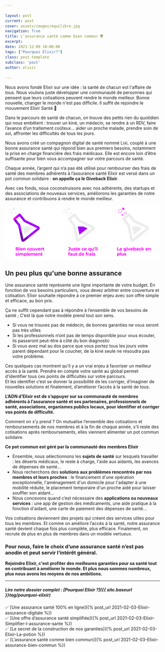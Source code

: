 ```yaml
---

layout: post
current: post
cover: assets/images/equilibre.jpg
navigation: True
title: L’assurance santé comme bien commun 🌍
excerpt:  
date: 2021-12-09 10:00:00
tags: ["Pourquoi Elixir?"]
class: post-template
subclass: 'post'
author: elixir

---
```


Nous avons fondé Elixir sur une idée : la santé de chacun est l'affaire de tous.
Nous voulons juste développer une communauté de personnes qui pensent que leurs cotisations peuvent rendre le monde meilleur.
Bonne nouvelle, changer le monde n'est pas difficile. Il suffit de rejoindre le mouvement Elixir Santé.🤜

Dans le parcours de santé de chacun, on trouve des petits rien du quotidien qui nous embêtent :  trouver un kiné, un médecin, se rendre à un RDV, faire l’avance d’un traitement coûteux... aider un proche malade, prendre soin de soi, affronter les difficultés de tous les jours. 

Nous avons créé un compagnon digital de santé nommé Lixi, couplé à une bonne assurance santé qui répond bien aux premiers besoins, notamment la prise en charge financière des frais médicaux. Elle est encore loin d’être suffisante pour bien vous accompagner sur votre parcours de santé.  

Chaque année, l’argent qui n’a pas été utilisé pour rembourser des frais de santé des membres adhérents à l’assurance santé Elixir est versé dans un pot commun solidaire : **on appelle ça le Giveback Elixir**. 

Avec ces fonds, nous coconstruisons avec nos adhérents, des startups et des associations de nouveaux services, améliorons les garanties de notre assurance et contribuons à rendre le monde meilleur.

![Giveback](/assets/images/Giveback.png)

## Un peu plus qu'une bonne assurance

Une assurance santé représente une ligne importante de votre budget. En fonction de vos besoins particuliers, vous devez arbitrer entre couverture et cotisation. Elixir souhaite répondre à ce premier enjeu avec son offre simple et efficace, au bon prix.


Ça ne suffit cependant pas à répondre à l’ensemble de vos besoins de santé ; C’est là que notre modèle prend tout son sens.  
-	Si vous ne trouvez pas de médecin, de bonnes garanties ne vous seront pas très utiles
-	Si les professionnels n’ont pas de temps disponible pour vous écouter, ils passeront peut-être à côté du bon diagnostic
-	Si vous avez mal au dos parce que vous portez tous les jours votre parent dépendant pour le coucher, de la kiné seule ne résoudra pas votre problème.  


Ces quelques cas montrent qu’il y a un vrai enjeu à favoriser un meilleur accès à la santé. Prendre en compte votre santé au global permet d’identifier tous ces points de difficultés sur votre parcours.   
Et les identifier c’est se donner la possibilité de les corriger, d’imaginer de nouvelles solutions et finalement, d’améliorer l’accès à la santé de tous.   


**L’ADN d’Elixir est de s’appuyer sur sa communauté de membres adhérents à l’assurance santé et ses partenaires, professionnels de santé, associations, organismes publics locaux, pour identifier et corriger vos points de difficulté.**


Comment on s’y prend ? On mutualise l’ensemble des cotisations et remboursements de nos membres et à la fin de chaque année, s’il reste des cotisations après remboursements, elles viennent alimenter un pot commun solidaire.

**Ce pot commun est géré par la communauté des membres Elixir**

- Ensemble, nous sélectionnons les **sujets de santé** sur lesquels travailler : les déserts médicaux, le reste à charge, l'aide aux aidants, les avances de dépenses de santé...
- Nous recherchons des **solutions aux problèmes rencontrés par nos membres et leurs proches** : le financement d'une opération exceptionnelle, l'aménagement d'un domicile pour l'adapter à une mobilité réduite, le placement temporaire d'un proche aidé pour laisser souffler son aidant...
- Nous concevons quand c’est nécessaire des **applications ou nouveaux services** : une app de gestion des médicaments, une aide pratique à la fonction d'aidant, une carte de paiement des dépenses de santé...

Vos cotisations deviennent des projets qui créent des services utiles pour tous les membres. Et comme on améliore l’accès à la santé, notre assurance santé devient chaque fois plus complète, plus efficace. Finalement, on recrute de plus en plus de membres dans un modèle vertueux.

### Pour nous, faire le choix d’une assurance santé n’est pas anodin et peut servir l’intérêt général.

**Rejoindre Elixir, c'est profiter des meilleures garanties pour sa santé tout en contribuant à améliorer le monde. Et plus nous sommes nombreux, plus nous avons les moyens de nos ambitions.**

---

##### Lire notre dossier complet : [Pourquoi Elixir ?]({{ site.baseurl }}tag/pourquoi-elixir)

✅ [Une assurance santé 100% en ligne]({% post_url 2021-02-03-Elixir-assurance-digitale %})  
✅ [Une offre d’assurance santé simplifiée]({% post_url 2021-02-03-Elixir-Simplifier-l-assurance-sante %})  
✅ [Le secret de la construction de nos garanties]({% post_url 2021-02-03-Elixir-La-potion %})  
✅ [L’assurance santé comme bien commun]({% post_url 2021-02-03-Elixir-assurance-bien-commun %})  
